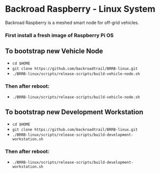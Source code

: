 # Backroad Raspberry - Linux System
Backroad Raspberry is a meshed smart node for off-grid vehicles.

### First install a fresh image of Raspberry Pi OS


## To bootstrap new Vehicle Node
  * `cd $HOME`
  * `git clone https://github.com/backroadtrail/BRRB-linux.git`
  * `./BRRB-linux/scripts/release-scripts/build-vehicle-node.sh`

  ### Then after reboot:
  * `./BRRB-linux/scripts/release-scripts/build-vehicle-node.sh`


## To bootstrap new Development Workstation
  * `cd $HOME`
  * `git clone https://github.com/backroadtrail/BRRB-linux.git`
  * `./BRRB-linux/scripts/release-scripts/build-development-workstation.sh`

  ### Then after reboot:
  * `./BRRB-linux/scripts/release-scripts/build-development-workstation.sh`
